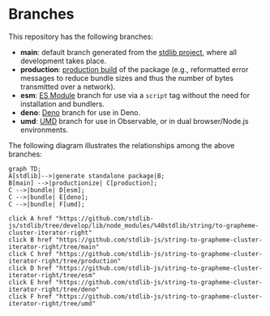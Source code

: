<!--

@license Apache-2.0

Copyright (c) 2022 The Stdlib Authors.

Licensed under the Apache License, Version 2.0 (the "License");
you may not use this file except in compliance with the License.
You may obtain a copy of the License at

    http://www.apache.org/licenses/LICENSE-2.0

Unless required by applicable law or agreed to in writing, software
distributed under the License is distributed on an "AS IS" BASIS,
WITHOUT WARRANTIES OR CONDITIONS OF ANY KIND, either express or implied.
See the License for the specific language governing permissions and
limitations under the License.

-->

# Branches

This repository has the following branches:

-   **main**: default branch generated from the [stdlib project][stdlib-url], where all development takes place.
-   **production**: [production build][production-url] of the package (e.g., reformatted error messages to reduce bundle sizes and thus the number of bytes transmitted over a network).
-   **esm**: [ES Module][esm-url] branch for use via a `script` tag without the need for installation and bundlers.
-   **deno**: [Deno][deno-url] branch for use in Deno.
-   **umd**: [UMD][umd-url] branch for use in Observable, or in dual browser/Node.js environments.

The following diagram illustrates the relationships among the above branches:

```mermaid
graph TD;
A[stdlib]-->|generate standalone package|B;
B[main] -->|productionize| C[production];
C -->|bundle| D[esm];
C -->|bundle| E[deno];
C -->|bundle| F[umd];

click A href "https://github.com/stdlib-js/stdlib/tree/develop/lib/node_modules/%40stdlib/string/to-grapheme-cluster-iterator-right"
click B href "https://github.com/stdlib-js/string-to-grapheme-cluster-iterator-right/tree/main"
click C href "https://github.com/stdlib-js/string-to-grapheme-cluster-iterator-right/tree/production"
click D href "https://github.com/stdlib-js/string-to-grapheme-cluster-iterator-right/tree/esm"
click E href "https://github.com/stdlib-js/string-to-grapheme-cluster-iterator-right/tree/deno"
click F href "https://github.com/stdlib-js/string-to-grapheme-cluster-iterator-right/tree/umd"
```

[stdlib-url]: https://github.com/stdlib-js/stdlib/tree/develop/lib/node_modules/%40stdlib/string/to-grapheme-cluster-iterator-right
[production-url]: https://github.com/stdlib-js/string-to-grapheme-cluster-iterator-right/tree/production
[deno-url]: https://github.com/stdlib-js/string-to-grapheme-cluster-iterator-right/tree/deno
[umd-url]: https://github.com/stdlib-js/string-to-grapheme-cluster-iterator-right/tree/umd
[esm-url]: https://github.com/stdlib-js/string-to-grapheme-cluster-iterator-right/tree/esm